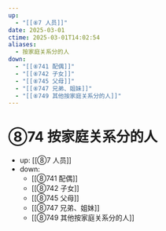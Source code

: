 ```yaml
---
up:
  - "[[⑧7 人员]]"
date: 2025-03-01
ctime: 2025-03-01T14:02:54
aliases:
  - 按家庭关系分的人
down:
  - "[[⑧741 配偶]]"
  - "[[⑧742 子女]]"
  - "[[⑧745 父母]]"
  - "[[⑧747 兄弟、姐妹]]"
  - "[[⑧749 其他按家庭关系分的人]]"
---
```


# ⑧74 按家庭关系分的人

- up: [[⑧7 人员]]
- down:	
	- [[⑧741 配偶]]
	- [[⑧742 子女]]
	- [[⑧745 父母]]
	- [[⑧747 兄弟、姐妹]]
	- [[⑧749 其他按家庭关系分的人]]
	
